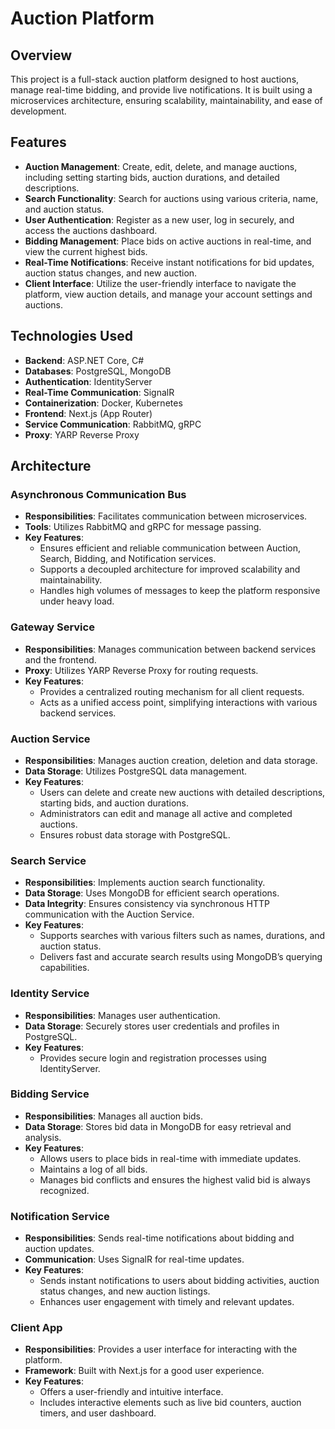# Auction Platform

## Overview

This project is a full-stack auction platform designed to host auctions, manage real-time bidding, and provide live notifications. It is built using a microservices architecture, ensuring scalability, maintainability, and ease of development.

## Features

- **Auction Management**: Create, edit, delete, and manage auctions, including setting starting bids, auction durations, and detailed descriptions.
- **Search Functionality**: Search for auctions using various criteria, name, and auction status.
- **User Authentication**: Register as a new user, log in securely, and access the auctions dashboard.
- **Bidding Management**: Place bids on active auctions in real-time, and view the current highest bids.
- **Real-Time Notifications**: Receive instant notifications for bid updates, auction status changes, and new auction.
- **Client Interface**: Utilize the user-friendly interface to navigate the platform, view auction details, and manage your account settings and auctions.

## Technologies Used

- **Backend**: ASP.NET Core, C#
- **Databases**: PostgreSQL, MongoDB
- **Authentication**: IdentityServer
- **Real-Time Communication**: SignalR
- **Containerization**: Docker, Kubernetes
- **Frontend**: Next.js (App Router)
- **Service Communication**: RabbitMQ, gRPC
- **Proxy**: YARP Reverse Proxy

## Architecture

### Asynchronous Communication Bus

- **Responsibilities**: Facilitates communication between microservices.
- **Tools**: Utilizes RabbitMQ and gRPC for message passing.
- **Key Features**:
  - Ensures efficient and reliable communication between Auction, Search, Bidding, and Notification services.
  - Supports a decoupled architecture for improved scalability and maintainability.
  - Handles high volumes of messages to keep the platform responsive under heavy load.

### Gateway Service

- **Responsibilities**: Manages communication between backend services and the frontend.
- **Proxy**: Utilizes YARP Reverse Proxy for routing requests.
- **Key Features**:
  - Provides a centralized routing mechanism for all client requests.
  - Acts as a unified access point, simplifying interactions with various backend services.

### Auction Service

- **Responsibilities**: Manages auction creation, deletion and data storage.
- **Data Storage**: Utilizes PostgreSQL data management.
- **Key Features**:
  - Users can delete and create new auctions with detailed descriptions, starting bids, and auction durations.
  - Administrators can edit and manage all active and completed auctions.
  - Ensures robust data storage with PostgreSQL.

### Search Service

- **Responsibilities**: Implements auction search functionality.
- **Data Storage**: Uses MongoDB for efficient search operations.
- **Data Integrity**: Ensures consistency via synchronous HTTP communication with the Auction Service.
- **Key Features**:
  - Supports searches with various filters such as names, durations, and auction status.
  - Delivers fast and accurate search results using MongoDB’s querying capabilities.

### Identity Service

- **Responsibilities**: Manages user authentication.
- **Data Storage**: Securely stores user credentials and profiles in PostgreSQL.
- **Key Features**:
  - Provides secure login and registration processes using IdentityServer.

### Bidding Service

- **Responsibilities**: Manages all auction bids.
- **Data Storage**: Stores bid data in MongoDB for easy retrieval and analysis.
- **Key Features**:
  - Allows users to place bids in real-time with immediate updates.
  - Maintains a log of all bids.
  - Manages bid conflicts and ensures the highest valid bid is always recognized.

### Notification Service

- **Responsibilities**: Sends real-time notifications about bidding and auction updates.
- **Communication**: Uses SignalR for real-time updates.
- **Key Features**:
  - Sends instant notifications to users about bidding activities, auction status changes, and new auction listings.
  - Enhances user engagement with timely and relevant updates.

### Client App

- **Responsibilities**: Provides a user interface for interacting with the platform.
- **Framework**: Built with Next.js for a good user experience.
- **Key Features**:
  - Offers a user-friendly and intuitive interface.
  - Includes interactive elements such as live bid counters, auction timers, and user dashboard.
